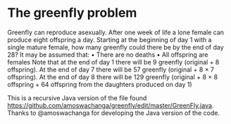 # The greenfly problem
Greenfly can reproduce asexually. After one week of life a lone female can produce eight offspring a day. Starting at the beginning of day 1 with a single mature female, how many greenfly could there be by the end of day 28? It may be assumed that: • There are no deaths • All offspring are females Note that at the end of day 1 there will be 9 greenfly (original + 8 offspring). At the end of day 7 there will be 57 greenfly (original + 8 × 7 offspring). At the end of day 8 there will be 129 greenfly (original + 8 × 8 offspring + 64 offspring from the daughters produced on day 1)

This is a recursive Java version of the file found https://github.com/amoswachanga/greenfly/edit/master/GreenFly.java.
Thanks to @amoswachanga for developing the Java version of the code.
